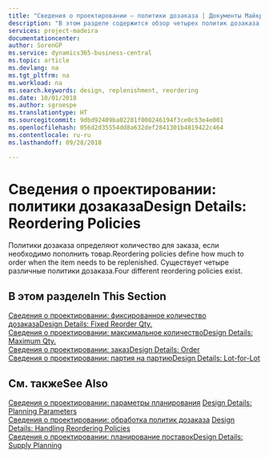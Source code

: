 ```yaml
---
title: "Сведения о проектировании — политики дозаказа | Документы Майкрософт"
description: "В этом разделе содержится обзор четырех политик дозаказа, которые доступны для пополнения."
services: project-madeira
documentationcenter: 
author: SorenGP
ms.service: dynamics365-business-central
ms.topic: article
ms.devlang: na
ms.tgt_pltfrm: na
ms.workload: na
ms.search.keywords: design, replenishment, reordering
ms.date: 10/01/2018
ms.author: sgroespe
ms.translationtype: HT
ms.sourcegitcommit: 9dbd92409ba02281f008246194f3ce0c53e4e001
ms.openlocfilehash: 056d2d35554dd8a632def2841301b4819422c464
ms.contentlocale: ru-ru
ms.lasthandoff: 09/28/2018

---
```

# <a name="design-details-reordering-policies"></a><span data-ttu-id="8307f-103">Сведения о проектировании: политики дозаказа</span><span class="sxs-lookup"><span data-stu-id="8307f-103">Design Details: Reordering Policies</span></span>
<span data-ttu-id="8307f-104">Политики дозаказа определяют количество для заказа, если необходимо пополнить товар.</span><span class="sxs-lookup"><span data-stu-id="8307f-104">Reordering policies define how much to order when the item needs to be replenished.</span></span> <span data-ttu-id="8307f-105">Существует четыре различные политики дозаказа.</span><span class="sxs-lookup"><span data-stu-id="8307f-105">Four different reordering policies exist.</span></span>  

## <a name="in-this-section"></a><span data-ttu-id="8307f-106">В этом разделе</span><span class="sxs-lookup"><span data-stu-id="8307f-106">In This Section</span></span>  
[<span data-ttu-id="8307f-107">Сведения о проектировании: фиксированное количество дозаказа</span><span class="sxs-lookup"><span data-stu-id="8307f-107">Design Details: Fixed Reorder Qty.</span></span>](design-details-fixed-reorder-qty.md)  
[<span data-ttu-id="8307f-108">Сведения о проектировании: максимальное количество</span><span class="sxs-lookup"><span data-stu-id="8307f-108">Design Details: Maximum Qty.</span></span>](design-details-maximum-qty.md)  
[<span data-ttu-id="8307f-109">Сведения о проектировании: заказ</span><span class="sxs-lookup"><span data-stu-id="8307f-109">Design Details: Order</span></span>](design-details-order.md)  
[<span data-ttu-id="8307f-110">Сведения о проектировании: партия на партию</span><span class="sxs-lookup"><span data-stu-id="8307f-110">Design Details: Lot-for-Lot</span></span>](design-details-lot-for-lot.md)  

## <a name="see-also"></a><span data-ttu-id="8307f-111">См. также</span><span class="sxs-lookup"><span data-stu-id="8307f-111">See Also</span></span>  
<span data-ttu-id="8307f-112">[Сведения о проектировании: параметры планирования](design-details-planning-parameters.md) </span><span class="sxs-lookup"><span data-stu-id="8307f-112">[Design Details: Planning Parameters](design-details-planning-parameters.md) </span></span>  
<span data-ttu-id="8307f-113">[Сведения о проектировании: обработка политик дозаказа](design-details-handling-reordering-policies.md) </span><span class="sxs-lookup"><span data-stu-id="8307f-113">[Design Details: Handling Reordering Policies](design-details-handling-reordering-policies.md) </span></span>  
[<span data-ttu-id="8307f-114">Сведения о проектировании: планирование поставок</span><span class="sxs-lookup"><span data-stu-id="8307f-114">Design Details: Supply Planning</span></span>](design-details-supply-planning.md)

